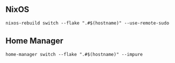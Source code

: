 ## NixOS
```
nixos-rebuild switch --flake ".#$(hostname)" --use-remote-sudo
```

## Home Manager
```
home-manager switch --flake ".#$(hostname)" --impure
```
